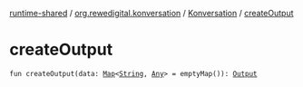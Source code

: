 [runtime-shared](../../index.md) / [org.rewedigital.konversation](../index.md) / [Konversation](index.md) / [createOutput](./create-output.md)

# createOutput

`fun createOutput(data: `[`Map`](https://kotlinlang.org/api/latest/jvm/stdlib/kotlin.collections/-map/index.html)`<`[`String`](https://kotlinlang.org/api/latest/jvm/stdlib/kotlin/-string/index.html)`, `[`Any`](https://kotlinlang.org/api/latest/jvm/stdlib/kotlin/-any/index.html)`> = emptyMap()): `[`Output`](https://github.com/rewe-digital-incubator/konversation/blob/master/docs/shared/org.rewedigital.konversation/-output/index.md)